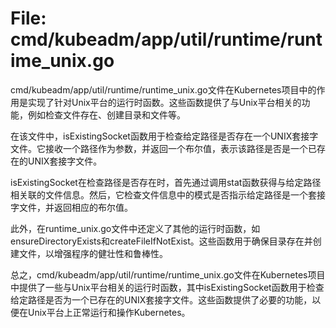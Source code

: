 # File: cmd/kubeadm/app/util/runtime/runtime_unix.go

cmd/kubeadm/app/util/runtime/runtime_unix.go文件在Kubernetes项目中的作用是实现了针对Unix平台的运行时函数。这些函数提供了与Unix平台相关的功能，例如检查文件存在、创建目录和文件等。

在该文件中，isExistingSocket函数用于检查给定路径是否存在一个UNIX套接字文件。它接收一个路径作为参数，并返回一个布尔值，表示该路径是否是一个已存在的UNIX套接字文件。

isExistingSocket在检查路径是否存在时，首先通过调用stat函数获得与给定路径相关联的文件信息。然后，它检查文件信息中的模式是否指示给定路径是一个套接字文件，并返回相应的布尔值。

此外，在runtime_unix.go文件中还定义了其他的运行时函数，如ensureDirectoryExists和createFileIfNotExist。这些函数用于确保目录存在并创建文件，以增强程序的健壮性和鲁棒性。

总之，cmd/kubeadm/app/util/runtime/runtime_unix.go文件在Kubernetes项目中提供了一些与Unix平台相关的运行时函数，其中isExistingSocket函数用于检查给定路径是否为一个已存在的UNIX套接字文件。这些函数提供了必要的功能，以便在Unix平台上正常运行和操作Kubernetes。

